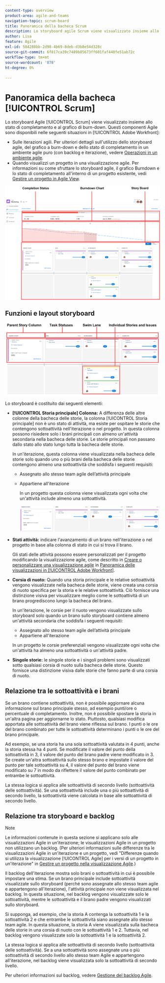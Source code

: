 ```yaml
---
content-type: overview
product-area: agile-and-teams
navigation-topic: scrum-board
title: Panoramica della bacheca Scrum
description: Lo storyboard agile Scrum viene visualizzato insieme allo stato di completamento e al grafico a burn-down.
author: Lisa
feature: Agile
exl-id: 584288bb-2d98-4b69-8deb-d3b8e54d328c
source-git-commit: 6f817ca39c7489b85673ff601faf440fe51ab72c
workflow-type: tm+mt
source-wordcount: '878'
ht-degree: 0%

---
```


# Panoramica della bacheca [!UICONTROL Scrum]

Lo storyboard Agile [!UICONTROL Scrum] viene visualizzato insieme allo stato di completamento e al grafico di burn-down. Questi componenti Agile sono disponibili nelle seguenti situazioni in [!UICONTROL Adobe Workfront]:

* Sulle iterazioni agili. Per ulteriori dettagli sull&#39;utilizzo dello storyboard agile, del grafico a burn-down e dello stato di completamento in un ambiente agile puro (con backlog e iterazione), vedere [Operazioni in un ambiente agile](../../../agile/work-in-an-agile-environment/work-in-an-agile-environment.md).
* Quando visualizzi un progetto in una visualizzazione agile. Per informazioni su come sfruttare lo storyboard agile, il grafico Burndown e lo stato di completamento all&#39;interno di un progetto esistente, vedi [Gestire un progetto in Agile View](../../../manage-work/projects/manage-projects/manage-projects-in-agile-view.md).

![Iterazione Agile](assets/agile-iteration-with-callouts.png)

## Funzioni e layout storyboard

![Storyboard Agile](assets/agile-storyboard-callouts.png)

Lo storyboard è costituito dai seguenti elementi:

* **[!UICONTROL Storia principale] Colonna:** A differenza delle altre colonne della bacheca delle storie, la colonna [!UICONTROL Storia principale] non è uno stato di attività, ma esiste per ospitare le storie che contengono sottoattività nell&#39;iterazione o nel progetto. In questa colonna possono risiedere solo i brani principali con almeno un&#39;attività secondaria nella bacheca delle storie. Le storie principali non passano dallo stato allo stato lungo tutta la bacheca delle storie.

  In un&#39;iterazione, questa colonna viene visualizzata nella bacheca delle storie solo quando uno o più brani della bacheca delle storie contengono almeno una sottoattività che soddisfa i seguenti requisiti:

   * Assegnato allo stesso team agile dell’attività principale
   * Appartiene all&#39;iterazione

     In un progetto questa colonna viene visualizzata ogni volta che un&#39;attività include almeno una sottoattività.

     ![Colonna storia principale](assets/agile-parentstory-swimlane.png)

* **Stati attività:** indicare l&#39;avanzamento di un brano nell&#39;iterazione o nel progetto in base alla colonna di stato in cui si trova il brano.

  Gli stati delle attività possono essere personalizzati per il progetto modificando la visualizzazione agile, come descritto in [Creare o personalizzare una visualizzazione agile](../../../reports-and-dashboards/reports/reporting-elements/views-overview.md#customizing-an-agile-view) in [Panoramica delle visualizzazioni in [!UICONTROL Adobe Workfront]](../../../reports-and-dashboards/reports/reporting-elements/views-overview.md).

* **Corsia di nuoto:** Quando una storia principale e le relative sottoattività vengono visualizzate nella bacheca delle storie, viene creata una corsia di nuoto specifica per la storia e le relative sottoattività. Ciò fornisce una distinzione visiva per visualizzare meglio come le sottoattività di un brano progrediscono lungo la bacheca del brano.

  In un&#39;iterazione, le corsie per il nuoto vengono visualizzate sullo storyboard solo quando un brano sullo storyboard contiene almeno un&#39;attività secondaria che soddisfa i seguenti requisiti:

   * Assegnato allo stesso team agile dell’attività principale
   * Appartiene all&#39;iterazione

  In un progetto le corsie preferenziali vengono visualizzate ogni volta che un&#39;attività ha almeno una sottoattività o un&#39;attività padre.

* **Singole storie:** le singole storie e i singoli problemi sono visualizzati sotto qualsiasi corsia di nuoto sulla bacheca delle storie. Questo fornisce una distinzione visiva dalle storie che fanno parte di una corsia di nuoto.

## Relazione tra le sottoattività e i brani

Se un brano contiene sottoattività, non è possibile aggiornare alcuna informazione sul brano principale stesso, ad esempio punti/ore o percentuale di completamento. Inoltre, non è possibile spostare la storia in un&#39;altra pagina per aggiornarne lo stato. Piuttosto, qualsiasi modifica apportata alle sottoattività del brano viene riflessa sul brano. I punti o le ore del brano combinato per tutte le sottoattività determinano i punti o le ore del brano principale.

Ad esempio, se una storia ha una sola sottoattività valutata in 4 punti, anche la storia stessa ha 4 punti. Se modificate il valore del punto della sottoattività in 3, il valore del punto del brano padre viene modificato in 3. Se create un&#39;altra sottoattività sullo stesso brano e impostate il valore del punto per tale sottoattività su 4, il valore del punto del brano viene modificato su 7 in modo da riflettere il valore del punto combinato per entrambe le sottoattività.

La stessa logica si applica alle sottoattività di secondo livello (sottoattività delle sottoattività). Se una sottoattività include una o più sottoattività di secondo livello, la sottoattività viene calcolata in base alle sottoattività di secondo livello.

## Relazione tra storyboard e backlog

>[!NOTE]
>
>Le informazioni contenute in questa sezione si applicano solo alle visualizzazioni Agile in un’iterazione; le visualizzazioni Agile in un progetto non utilizzano un backlog. (Per ulteriori informazioni sulle differenze tra le visualizzazioni Agile in un&#39;iterazione e un progetto, vedi &quot;Differenze quando si utilizza la visualizzazione [!UICONTROL Agile] per i versi di un progetto in un&#39;iterazione&quot; in [Gestire un progetto nella visualizzazione Agile](../../../manage-work/projects/manage-projects/manage-projects-in-agile-view.md).)

Il backlog dell&#39;iterazione mostra solo brani o sottoattività in cui è possibile impostare una stima. Se un brano principale include sottoattività visualizzate sullo storyboard (perché sono assegnate allo stesso team agile e appartengono all&#39;iterazione), l&#39;attività principale non viene visualizzata nel backlog. In questa situazione, nel backlog vengono visualizzate solo le sottoattività, mentre le sottoattività e il brano padre vengono visualizzati sullo storyboard.

Si supponga, ad esempio, che la storia A contenga la sottoattività 1 e la sottoattività 2 e che entrambe le sottoattività siano assegnate allo stesso team agile. In questa situazione, la storia A viene visualizzata sulla bacheca delle storie in una corsia di nuoto con le sottoattività 1 e 2. Tuttavia, nel backlog vengono visualizzate solo la sottoattività 1 e la sottoattività 2.

La stessa logica si applica alle sottoattività di secondo livello (sottoattività delle sottoattività). Se a una sottoattività sono assegnate una o più sottoattività di secondo livello allo stesso team Agile e appartengono all&#39;iterazione, nel backlog viene visualizzata solo la sottoattività di secondo livello.

Per ulteriori informazioni sul backlog, vedere [Gestione del backlog Agile](../../../agile/work-in-an-agile-environment/manage-the-agile-backlog.md).
